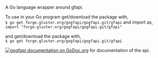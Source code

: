 A Go language wrapper around gfapi.

To use in your Go program get/download the package with,  
``$ go get forge.gluster.org/gogfapi/gogfapi.git/gfapi``
and import as,  
``import "forge.gluster.org/gogfapi/gogfapi.git/gfapi"``

and get/download the package with,  
``$ go get forge.gluster.org/gogfapi/gogfapi.git/gfapi``


[![gogfapi documentation on GoDoc.org](https://godoc.org/forge.gluster.org/gogfapi/gogfapi.git/gfapi?status.png)](http://godoc.org/forge.gluster.org/gogfapi/gogfapi.git/gfapi) for documentation of the api.
